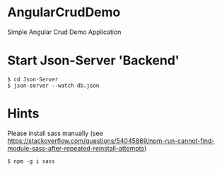 # AngularCrudDemo
Simple Angular Crud Demo Application

# Start Json-Server 'Backend'
```shell
$ cd Json-Server
$ json-server --watch db.json
```

# Hints
Please install sass manually (see https://stackoverflow.com/questions/54045869/npm-run-cannot-find-module-sass-after-repeated-reinstall-attempts)
```shell
$ npm -g i sass
```
